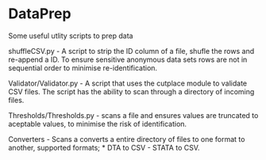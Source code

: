 # DataPrep
Some 
useful utlity scripts to prep data



shuffleCSV.py - A script to strip the ID column of a file, shufle the rows and re-append a ID. To ensure sensitive anonymous data sets rows are not in sequential order to minimise re-identification.

Validator/Validator.py - A script that uses the cutplace module to validate CSV files. The script has the ability to scan through a directory of incoming files.

Thresholds/Thresholds.py - scans a file and ensures values are truncated to aceptable values, to minimise the risk of identification.

Converters - Scans a converts a entire directory of files to one format to another, supported formats; 
    * DTA to CSV - STATA to CSV.

